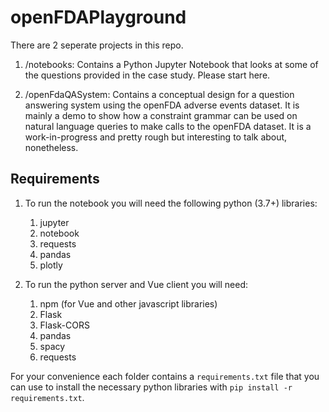 # openFDAPlayground

There are 2 seperate projects in this repo.
1. /notebooks: Contains a Python Jupyter Notebook that looks at some of the questions provided in the case study. Please start here.

2. /openFdaQASystem: Contains a conceptual design for a question answering system using the openFDA adverse events dataset. It is mainly a demo to show how a constraint grammar can be used on natural language queries to make calls to the openFDA dataset. It is a work-in-progress and pretty rough but interesting to talk about, nonetheless. 


## Requirements
1. To run the notebook you will need the following python (3.7+) libraries:
   1. jupyter
   2. notebook
   3. requests
   4. pandas
   5. plotly
   
2. To run the python server and Vue client you will need:
   1. npm (for Vue and other javascript libraries)
   2. Flask
   3. Flask-CORS
   4. pandas
   5. spacy
   6. requests

For your convenience each folder contains a `requirements.txt` file that you can use to install the necessary python libraries with `pip install -r requirements.txt`.
